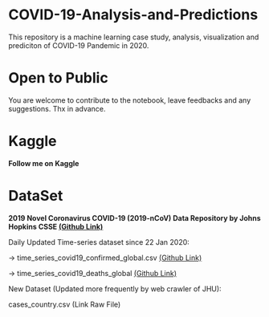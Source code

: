# COVID-19-Analysis-and-Predictions
This repository is a machine learning case study, analysis, visualization and prediciton of COVID-19 Pandemic in 2020.

# Open to Public 
You are welcome to contribute to the notebook, leave feedbacks and any suggestions. Thx in advance. 

# Kaggle 
**Follow me on Kaggle**

# DataSet  

**2019 Novel Coronavirus COVID-19 (2019-nCoV) Data Repository by Johns Hopkins CSSE [(Github Link)](https://github.com/CSSEGISandData/COVID-19)**

Daily Updated Time-series dataset since 22 Jan 2020:

  -> time_series_covid19_confirmed_global.csv [(Github Link)](https://raw.githubusercontent.com/CSSEGISandData/COVID-19/master/csse_covid_19_data/csse_covid_19_time_series/time_series_covid19_confirmed_global.csv)

  -> time_series_covid19_deaths_global [(Github Link)](https://raw.githubusercontent.com/CSSEGISandData/COVID-19/master/csse_covid_19_data/csse_covid_19_time_series/time_series_covid19_deaths_global.csv
)

New Dataset (Updated more frequently by web crawler of JHU):

  cases_country.csv (Link Raw File)
